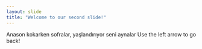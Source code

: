 ```yaml
---
layout: slide
title: "Welcome to our second slide!"
---
```

Anason kokarken sofralar, yaşlandırıyor seni aynalar
Use the left arrow to go back!

